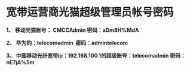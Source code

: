 # 宽带运营商光猫超级管理员帐号密码

**1、 移动光猫账号： CMCCAdmin 密码：aDm8H%MdA**

**2、 华为的：telecomadmin  密码：admintelecom**

**3、 中国移动光纤宽带ip：192.168.100.1的超级账号：telecomadmin 密码：nE7jA%5m**
